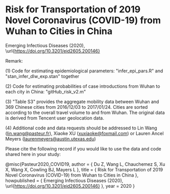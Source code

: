 # Risk for Transportation of 2019 Novel Coronavirus (COVID-19) from Wuhan to Cities in China 

Emerging Infectious Diseases (2020), \url{https://doi.org/10.3201/eid2605.200146}

Remark:

(1) Code for estimating epidemiological parameters: "infer_epi_pars.R" and "stan_infer_dIw_exp.stan" together

(2) Code for estimating probabilities of case introductions from Wuhan to each city in China: "gitHub_risk_v2.m"

(3) "Table S3" provides the aggregate mobility data between Wuhan and 369 Chinese cities from 2016/12/03 to 2017/01/24. Cities are sorted according to the overall travel volume to and from Wuhan. The original data is derived from Tencent user geolocation data.

(4) Additional code and data requests should be addressed to Lin Wang (lin.wang@pasteur.fr), Xiaoke XU (xuxiaoke@foxmail.com) or Lauren Ancel Meyers (laurenmeyers@austin.utexas.edu)

Please cite the following record if you would like to use the data and code shared here in your study:

@misc{Pasteur2020_COVID19,
author = { Du Z, Wang L, Chauchemez S, Xu X, Wang X, Cowling BJ, Mayers L },
title  = { Risk for Transportation of 2019 Novel Coronavirus (COVID-19) from Wuhan to Cities in China },
howpublished = { Emerging Infectious Diseases (2020), \url{https://doi.org/10.3201/eid2605.200146} },
year = 2020
}
